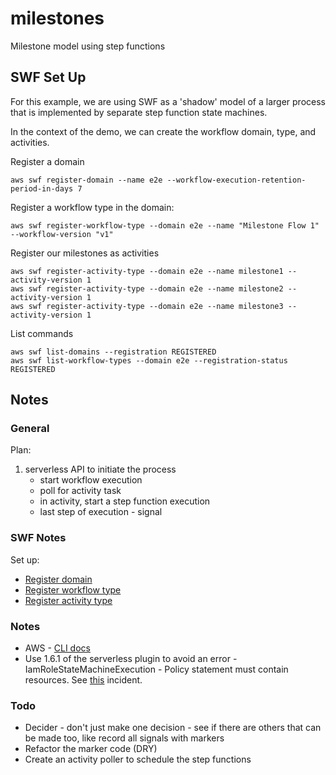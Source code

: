 # milestones

Milestone model using step functions

## SWF Set Up

For this example, we are using SWF as a 'shadow' model of a larger process that is implemented by separate step function state machines.

In the context of the demo, we can create the workflow domain, type, and activities.

Register a domain


```console
aws swf register-domain --name e2e --workflow-execution-retention-period-in-days 7
```

Register a workflow type in the domain:

```console
aws swf register-workflow-type --domain e2e --name "Milestone Flow 1" --workflow-version "v1"
```

Register our milestones as activities

```console
aws swf register-activity-type --domain e2e --name milestone1 --activity-version 1
aws swf register-activity-type --domain e2e --name milestone2 --activity-version 1
aws swf register-activity-type --domain e2e --name milestone3 --activity-version 1
```

List commands

```console
aws swf list-domains --registration REGISTERED
aws swf list-workflow-types --domain e2e --registration-status REGISTERED
```

## Notes

### General

Plan:

1. serverless API to initiate the process
    * start workflow execution
    * poll for activity task
    * in activity, start a step function execution
    * last step of execution - signal

    
### SWF Notes

Set up:

* [Register domain](https://docs.aws.amazon.com/cli/latest/reference/swf/register-domain.html)
* [Register workflow type](https://docs.aws.amazon.com/cli/latest/reference/swf/register-workflow-type.html)
* [Register activity type](https://docs.aws.amazon.com/cli/latest/reference/swf/register-activity-type.html)

### Notes

* AWS - [CLI docs](https://docs.aws.amazon.com/cli/latest/reference/swf/index.html)
* Use 1.6.1 of the serverless plugin to avoid an error - IamRoleStateMachineExecution - Policy statement must contain resources. See [this](https://github.com/horike37/serverless-step-functions/issues/146) incident.

### Todo

* Decider - don't just make one decision - see if there are others that can be made too, like record all signals with markers
* Refactor the marker code (DRY)
* Create an activity poller to schedule the step functions